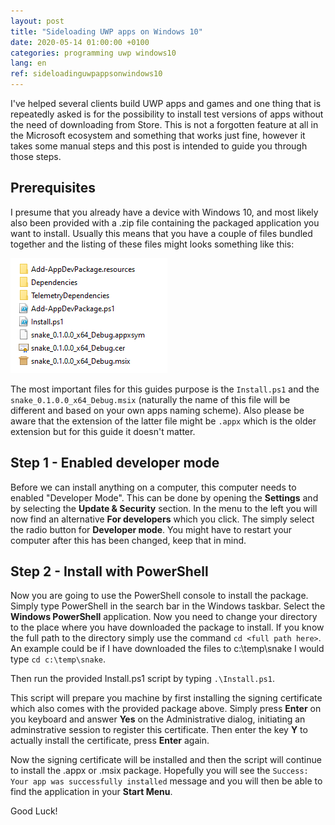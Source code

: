 ```yaml
---
layout: post
title: "Sideloading UWP apps on Windows 10"
date: 2020-05-14 01:00:00 +0100
categories: programming uwp windows10
lang: en
ref: sideloadinguwpappsonwindows10
---
```

I've helped several clients build UWP apps and games and one thing that is repeatedly asked is for the possibility to install test versions of apps without the need of downloading from Store. This is not a forgotten feature at all in the Microsoft ecosystem and something that works just fine, however it takes some manual steps and this post is intended to guide you through those steps.

## Prerequisites
I presume that you already have a device with Windows 10, and most likely also been provided with a .zip file containing the packaged application you want to install. Usually this means that you have a couple of files bundled together and the listing of these files might looks something like this:

![files in package][files]

The most important files for this guides purpose is the `Install.ps1` and the `snake_0.1.0.0_x64_Debug.msix` (naturally the name of this file will be different and based on your own apps naming scheme). Also please be aware that the extension of the latter file might be `.appx` which is the older extension but for this guide it doesn't matter.

## Step 1 - Enabled developer mode

Before we can install anything on a computer, this computer needs to enabled "Developer Mode". This can be done by opening the **Settings** and by selecting the **Update & Security** section. In the menu to the left you will now find an alternative **For developers** which you click. The simply select the radio button for **Developer mode**. You might have to restart your computer after this has been changed, keep that in mind.

## Step 2 - Install with PowerShell

Now you are going to use the PowerShell console to install the package. Simply type PowerShell in the search bar in the Windows taskbar. Select the **Windows PowerShell** application. Now you need to change your directory to the place where you have downloaded the package to install. If you know the full path to the directory simply use the command `cd <full path here>`. An example could be if I have downloaded the files to c:\temp\snake I would type `cd c:\temp\snake`. 

Then run the provided Install.ps1 script by typing `.\Install.ps1`.

This script will prepare you machine by first installing the signing certificate which also comes with the provided package above. Simply press **Enter** on you keyboard and answer **Yes** on the Administrative dialog, initiating an adminstrative session to register this certificate. Then enter the key **Y** to actually install the certificate, press **Enter** again.

Now the signing certificate will be installed and then the script will continue to install the .appx or .msix package. Hopefully you will see the `Success: Your app was successfully installed` message and you will then be able to find the application in your **Start Menu**.

Good Luck!

[files]: /assets/msix_files.png
